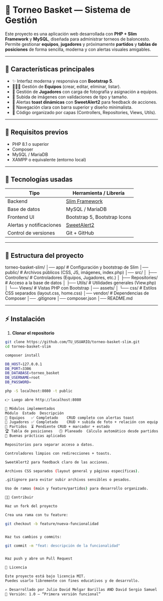 # 🏀 Torneo Basket — Sistema de Gestión

Este proyecto es una aplicación web desarrollada con **PHP + Slim Framework** y **MySQL**, diseñada para administrar torneos de baloncesto.  
Permite gestionar **equipos**, **jugadores** y próximamente **partidos** y **tablas de posiciones** de forma sencilla, moderna y con alertas visuales amigables.

---

## 🚀 Características principales

- ✨ Interfaz moderna y responsiva con **Bootstrap 5**.  
- 🧑‍🤝‍🧑 Gestión de **Equipos** (crear, editar, eliminar, listar).  
- 🏃 Gestión de **Jugadores** con carga de fotografía y asignación a equipos.  
- 📸 Subida de imágenes con validaciones de tipo y tamaño.  
- 🔔 Alertas **toast dinámicas** con **SweetAlert2** para feedback de acciones.  
- 🧭 Navegación clara con barra superior y diseño minimalista.  
- 🧰 Código organizado por capas (Controllers, Repositories, Views, Utils).

---

## 🧾 Requisitos previos

- PHP 8.1 o superior  
- Composer  
- MySQL / MariaDB  
- XAMPP o equivalente (entorno local)

---

## 🧰 Tecnologías usadas

| Tipo                  | Herramienta / Librería                    |
|------------------------|---------------------------------------------|
| Backend                | [Slim Framework](https://www.slimframework.com/) |
| Base de datos          | MySQL / MariaDB                            |
| Frontend UI            | Bootstrap 5, Bootstrap Icons               |
| Alertas y notificaciones | [SweetAlert2](https://sweetalert2.github.io/)  |
| Control de versiones   | Git + GitHub                               |

---

## 📂 Estructura del proyecto

torneo-basket-slim/
│── app/ # Configuración y bootstrap de Slim
│── public/ # Archivos públicos (CSS, JS, imágenes, index.php)
│── src/
│ ├── Controllers/ # Controladores (Equipos, Jugadores, etc.)
│ ├── Repositories/ # Acceso a la base de datos
│ ├── Utils/ # Utilidades generales (View.php)
│ └── Views/ # Vistas PHP con Bootstrap
│── assets/
│ └── css/ # Estilos CSS separados (layout.css, home.css)
│── vendor/ # Dependencias de Composer
│── .gitignore
│── composer.json
│── README.md


---

## ⚡ Instalación

1. **Clonar el repositorio**
```bash
git clone https://github.com/TU_USUARIO/torneo-basket-slim.git
cd torneo-basket-slim

composer install

DB_HOST=127.0.0.1
DB_PORT=3306
DB_DATABASE=torneo_basket
DB_USERNAME=root
DB_PASSWORD=

php -S localhost:8080 -t public

👉 Luego abre http://localhost:8080

🧭 Módulos implementados
Módulo	Estado	Descripción
🧑 Equipos	✅ Completado	CRUD completo con alertas toast
🏃 Jugadores	✅ Completado	CRUD + subida de foto + relación con equipos
🏀 Partidos	⏳ Pendiente	CRUD + marcador + estado
🏆 Tabla de posiciones	🕓 Planeado	Cálculo automático desde partidos finalizados
🧼 Buenas prácticas aplicadas

Repositorios para separar acceso a datos.

Controladores limpios con redirecciones + toasts.

SweetAlert2 para feedback claro de las acciones.

Archivos CSS separados (layout general y páginas específicas).

.gitignore para evitar subir archivos sensibles o pesados.

Uso de ramas (main y feature/partidos) para desarrollo organizado.

🧑‍💻 Contribuir

Haz un fork del proyecto

Crea una rama con tu feature:

git checkout -b feature/nueva-funcionalidad


Haz tus cambios y commits:

git commit -m "feat: descripción de la funcionalidad"


Haz push y abre un Pull Request

📜 Licencia

Este proyecto está bajo licencia MIT.
Puedes usarlo libremente con fines educativos y de desarrollo.

✍️ Desarrollado por Julio David Melgar Barillas AND David Sergio Samuel Vazques Samayoa
📅 Versión: 1.0 — “Primera versión funcional”